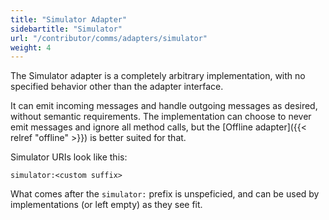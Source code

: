 ```yaml
---
title: "Simulator Adapter"
sidebartitle: "Simulator"
url: "/contributor/comms/adapters/simulator"
weight: 4
---
```


The Simulator adapter is a completely arbitrary implementation, with no specified behavior other than the adapter interface. 

It can emit incoming messages and handle outgoing messages as desired, without semantic requirements. The implementation can choose to never emit messages and ignore all method calls, but the [Offline adapter]({{< relref "offline" >}}) is better suited for that.

Simulator URIs look like this:

```
simulator:<custom suffix>
```

What comes after the `simulator:` prefix is unspeficied, and can be used by implementations (or left empty) as they see fit.